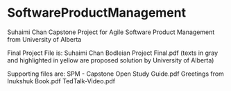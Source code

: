 # SoftwareProductManagement
Suhaimi Chan Capstone Project for Agile Software Product Management from University of Alberta

Final Project File is:
Suhaimi Chan Bodleian Project Final.pdf (texts in gray and highlighted in yellow are proposed solution by University of Alberta)

Supporting files are:
SPM - Capstone Open Study Guide.pdf
Greetings from Inukshuk Book.pdf
TedTalk-Video.pdf
